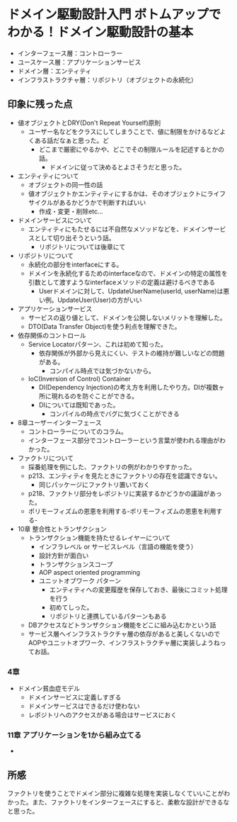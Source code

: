 # ドメイン駆動設計入門 ボトムアップでわかる！ドメイン駆動設計の基本

* インターフェース層：コントローラー
* ユースケース層：アプリケーションサービス
* ドメイン層：エンティティ
* インフラストラクチャ層：リポジトリ（オブジェクトの永続化）

## 印象に残った点
* 値オブジェクトとDRY(Don't Repeat Yourself)原則
    * ユーザー名などをクラスにしてしまうことで、値に制限をかけるなどよくある話だなぁと思った。ど
        * どこまで厳密にやるかや、どこでその制限ルールを記述するとかの話。
            * ドメインに従って決めるとよさそうだと思った。
* エンティティについて
    * オブジェクトの同一性の話
    * 値オブジェクトかエンティティにするかは、そのオブジェクトにライフサイクルがあるかどうかで判断すればいい
        * 作成・変更・削除etc...
* ドメインサービスについて
    * エンティティにもたせるには不自然なメソッドなどを、ドメインサービスとして切り出そうという話。
        * リポジトリについては後章にて
* リポジトリについて
    * 永続化の部分をinterfaceにする。
    * ドメインを永続化するためのinterfaceなので、ドメインの特定の属性を引数として渡すようなinterfaceメソッドの定義は避けるべきである
        * Userドメインに対して、UpdateUserName(userId, userName)は悪い例。UpdateUser(User)の方がいい
* アプリケーションサービス
    * サービスの返り値として、ドメインを公開しないメリットを理解した。
    * DTO(Data Transfer Object)を使う利点を理解できた。
* 依存関係のコントロール
    * Service Locatorパターン、これは初めて知った。
        * 依存関係が外部から見えにくい、テストの維持が難しいなどの問題がある。
            * コンパイル時点では気づかないから。
    * IoC(Inversion of Control) Container
        * DI(Dependency Injection)の考え方を利用したやり方。DIが複数ヶ所に現れるのを防ぐことができる。
        * DIについては既知であった。
            * コンパイルの時点でバグに気づくことができる
* 8章ユーザーインターフェース
    * コントローラーについてのコラム。
    * インターフェース部分でコントローラーという言葉が使われる理由がわかった。
* ファクトリについて
    * 採番処理を例にした、ファクトリの例がわかりやすかった。
    * p213、エンティティを見たときにファクトリの存在を認識できない。
        * 同じパッケージにファクトリ置いておく
    * p218、ファクトリ部分をレポジトリに実装するかどうかの議論があった。
    * ポリモーフィズムの恩恵を利用する-ポリモーフィズムの恩恵を利用する-
* 10章 整合性とトランザクション
    * トランザクション機能を持たせるレイヤーについて
        * インフラレベル or サービスレベル（言語の機能を使う）
        * 設計方針が面白い
        * トランザクションスコープ
        * AOP aspect oriented programming
        * ユニットオブワーク パターン
            * エンティティへの変更履歴を保存しておき、最後にコミット処理を行う
            * 初めてしった。
            * リポジトリと連携しているパターンもある
    * DBアクセスなどトランザクション機能をどこに組み込むかという話
    * サービス層へインフラストラクチャ層の依存があると美しくないのでAOPやユニットオブワーク、インフラストラクチャ層に実装しようねってお話。
### 4章
* ドメイン貧血症モデル
    * ドメインサービスに定義しすぎる
    * ドメインサービスはできるだけ使わない
    * レポジトリへのアクセスがある場合はサービスにおく
### 11章 アプリケーションを1から組み立てる
* 




## 所感
ファクトリを使うことでドメイン部分に複雑な処理を実装しなくていいことがわかった。また、ファクトリをインターフェースにすると、柔軟な設計ができるなと思った。
